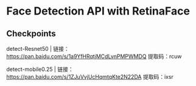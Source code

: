 # Face Detection API with RetinaFace

## Checkpoints

detect-Resnet50 | 链接：https://pan.baidu.com/s/1a9YfHRqtjMCdLvnPMPWMDQ 提取码：rcuw

detect-mobile0.25 | 链接：https://pan.baidu.com/s/1ZJuVvjUcHqmtqKte2N22DA 提取码：ixsr